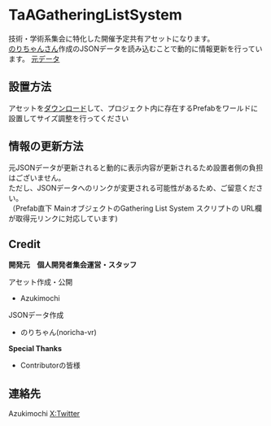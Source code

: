 # TaAGatheringListSystem
  
技術・学術系集会に特化した開催予定共有アセットになります。  
[のりちゃんさん](https://github.com/noricha-vr)作成のJSONデータを読み込むことで動的に情報更新を行っています。
[元データ](https://noricha-vr.github.io/toGithubPagesJson/sample.json)

## 設置方法  

アセットを[ダウンロード](https://github.com/Azukimochi/TaAGatheringListSystem/releases)して、プロジェクト内に存在するPrefabをワールドに設置してサイズ調整を行ってください

## 情報の更新方法
元JSONデータが更新されると動的に表示内容が更新されるため設置者側の負担はございません。  
ただし、JSONデータへのリンクが変更される可能性があるため、ご留意ください。  
（Prefab直下 MainオブジェクトのGathering List System スクリプトの URL欄が取得元リンクに対応しています)

## Credit
**開発元　個人開発者集会運営・スタッフ** 

アセット作成・公開  
 - Azukimochi
  
JSONデータ作成
 - のりちゃん(noricha-vr)  

**Special Thanks**  
 - Contributorの皆様

## 連絡先  
Azukimochi [X:Twitter](https://twitter.com/azukimochi25)
